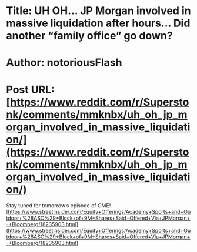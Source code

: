 # Title: UH OH... JP Morgan involved in massive liquidation after hours... Did another “family office” go down?
# Author: notoriousFlash
# Post URL: [https://www.reddit.com/r/Superstonk/comments/mmknbx/uh_oh_jp_morgan_involved_in_massive_liquidation/](https://www.reddit.com/r/Superstonk/comments/mmknbx/uh_oh_jp_morgan_involved_in_massive_liquidation/)


Stay tuned for tomorrow’s episode of GME! [https://www.streetinsider.com/Equity+Offerings/Academy+Sports+and+Outdoor+%28ASO%29+Block+of+9M+Shares+Said+Offered+Via+JPMorgan+-+Bloomberg/18235903.html](https://www.streetinsider.com/Equity+Offerings/Academy+Sports+and+Outdoor+%28ASO%29+Block+of+9M+Shares+Said+Offered+Via+JPMorgan+-+Bloomberg/18235903.html)